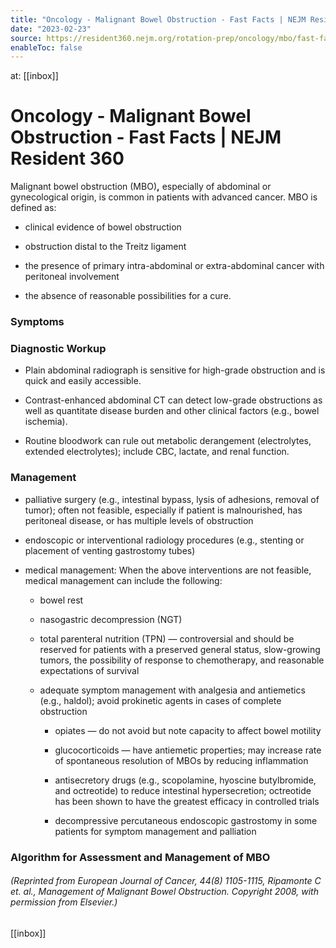 ```yaml
---
title: "Oncology - Malignant Bowel Obstruction - Fast Facts | NEJM Resident 360"
date: "2023-02-23"
source: https://resident360.nejm.org/rotation-prep/oncology/mbo/fast-facts
enableToc: false
---
```


at: [[inbox]]

# Oncology - Malignant Bowel Obstruction - Fast Facts | NEJM Resident 360
Malignant bowel obstruction (MBO)**,** especially of abdominal or gynecological origin, is common in patients with advanced cancer. MBO is defined as:

*   clinical evidence of bowel obstruction
    
*   obstruction distal to the Treitz ligament
    
*   the presence of primary intra-abdominal or extra-abdominal cancer with peritoneal involvement
    
*   the absence of reasonable possibilities for a cure.  
      
    

### Symptoms

### Diagnostic Workup

*   Plain abdominal radiograph is sensitive for high-grade obstruction and is quick and easily accessible.
    
*   Contrast-enhanced abdominal CT can detect low-grade obstructions as well as quantitate disease burden and other clinical factors (e.g., bowel ischemia).
    
*   Routine bloodwork can rule out metabolic derangement (electrolytes, extended electrolytes); include CBC, lactate, and renal function.  
      
    

### Management

*   palliative surgery (e.g., intestinal bypass, lysis of adhesions, removal of tumor); often not feasible, especially if patient is malnourished, has peritoneal disease, or has multiple levels of obstruction
    
*   endoscopic or interventional radiology procedures (e.g., stenting or placement of venting gastrostomy tubes)
    
*   medical management: When the above interventions are not feasible, medical management can include the following:
    
    *   bowel rest
        
    *   nasogastric decompression (NGT)
        
    *   total parenteral nutrition (TPN) — controversial and should be reserved for patients with a preserved general status, slow-growing tumors, the possibility of response to chemotherapy, and reasonable expectations of survival
        
    *   adequate symptom management with analgesia and antiemetics (e.g., haldol); avoid prokinetic agents in cases of complete obstruction
        
        *   opiates — do not avoid but note capacity to affect bowel motility
            
        *   glucocorticoids — have antiemetic properties; may increase rate of spontaneous resolution of MBOs by reducing inflammation
            
        *   antisecretory drugs (e.g., scopolamine, hyoscine butylbromide, and octreotide) to reduce intestinal hypersecretion; octreotide has been shown to have the greatest efficacy in controlled trials
            
        *   decompressive percutaneous endoscopic gastrostomy in some patients for symptom management and palliation  
              
            

### Algorithm for Assessment and Management of MBO

  

###### (Reprinted from European Journal of Cancer, 44(8) 1105-1115, Ripamonte C et. al., Management of Malignant Bowel Obstruction. Copyright 2008, with permission from Elsevier.)

[[inbox]]